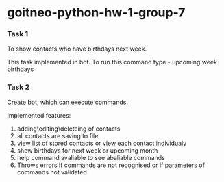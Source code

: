 # goitneo-python-hw-1-group-7

### Task 1
To show contacts who have birthdays next week.

This task implemented in bot.
To run this command type - upcoming week birthdays

### Task 2
Create bot, which can execute commands.

Implemented features:
1. adding\editing\deleteing of contacts
2. all contacts are saving to file
3. view list of stored contacts or view each contact individualy
4. show birthdays for next week or upcoming month
5. help command avaliable to see abaliable commands
6. Throws errors if commands are not recognised or if parameters of commands not validated
